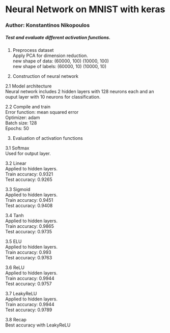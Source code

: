# Neural Network on MNIST with keras

### Author: Konstantinos Nikopoulos


##### Test and evaluate different activation functions.



1. Preprocess dataset   
Apply PCA for dimension reduction.     
new shape of data: (60000, 100) (10000, 100)   
new shape of labels: (60000, 10) (10000, 10)    

2. Construction of neural network   

2.1 Model architecture   
Neural network includes 2 hidden layers with 128 neurons each and an ouput layer with 10 neurons for classification.

2.2 Compile and train   
Error function: mean squared error    
Optimizer: adam   
Batch size: 128    
Epochs: 50   

3. Evaluation of activation functions    

3.1 Softmax   
Used for output layer.   

3.2 Linear   
Applied to hidden layers.   
Train accuracy: 0.9321   
Test accuracy: 0.9265   

3.3 Sigmoid   
Applied to hidden layers.   
Train accuracy: 0.9451   
Test accuracy: 0.9408   

3.4 Tanh   
Applied to hidden layers.   
Train accuracy: 0.9865   
Test accuracy: 0.9735   

3.5 ELU   
Applied to hidden layers.   
Train accuracy: 0.993   
Test accuracy: 0.9763   

3.6 ReLU   
Applied to hidden layers.   
Train accuracy: 0.9944   
Test accuracy: 0.9757   

3.7 LeakyReLU   
Applied to hidden layers.   
Train accuracy: 0.9944   
Test accuracy: 0.9789   

3.8 Recap   
Best accuracy with LeakyReLU   



